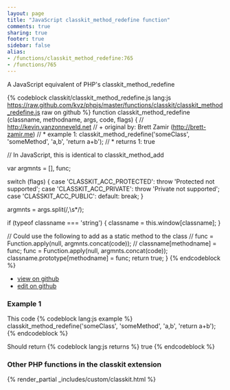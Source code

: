 ```yaml
---
layout: page
title: "JavaScript classkit_method_redefine function"
comments: true
sharing: true
footer: true
sidebar: false
alias:
- /functions/classkit_method_redefine:765
- /functions/765
---
```

<!-- Generated by Rakefile:build -->
A JavaScript equivalent of PHP's classkit_method_redefine

{% codeblock classkit/classkit_method_redefine.js lang:js https://raw.github.com/kvz/phpjs/master/functions/classkit/classkit_method_redefine.js raw on github %}
function classkit_method_redefine (classname, methodname, args, code, flags) {
  // http://kevin.vanzonneveld.net
  // +   original by: Brett Zamir (http://brett-zamir.me)
  // *     example 1: classkit_method_redefine('someClass', 'someMethod', 'a,b', 'return a+b');
  // *     returns 1: true

  // In JavaScript, this is identical to classkit_method_add

  var argmnts = [],
    func;

  switch (flags) {
  case 'CLASSKIT_ACC_PROTECTED':
    throw 'Protected not supported';
  case 'CLASSKIT_ACC_PRIVATE':
    throw 'Private not supported';
  case 'CLASSKIT_ACC_PUBLIC':
  default:
    break;
  }

  argmnts = args.split(/,\s*/);

  if (typeof classname === 'string') {
    classname = this.window[classname];
  }

  // Could use the following to add as a static method to the class
  //        func = Function.apply(null, argmnts.concat(code));
  //            classname[methodname] = func;
  func = Function.apply(null, argmnts.concat(code));
  classname.prototype[methodname] = func;
  return true;
}
{% endcodeblock %}

 - [view on github](https://github.com/kvz/phpjs/blob/master/functions/classkit/classkit_method_redefine.js)
 - [edit on github](https://github.com/kvz/phpjs/edit/master/functions/classkit/classkit_method_redefine.js)

### Example 1
This code
{% codeblock lang:js example %}
classkit_method_redefine('someClass', 'someMethod', 'a,b', 'return a+b');
{% endcodeblock %}

Should return
{% codeblock lang:js returns %}
true
{% endcodeblock %}


### Other PHP functions in the classkit extension
{% render_partial _includes/custom/classkit.html %}
